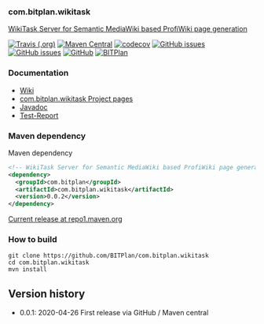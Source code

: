 ### com.bitplan.wikitask
[WikiTask Server for Semantic MediaWiki based ProfiWiki page generation](http://wiki.bitplan.com/index.php/com.bitplan.wikitask)

[![Travis (.org)](https://img.shields.io/travis/BITPlan/com.bitplan.wikitask.svg)](https://travis-ci.org/BITPlan/com.bitplan.wikitask)
[![Maven Central](https://img.shields.io/maven-central/v/com.bitplan/com.bitplan.wikitask.svg)](https://search.maven.org/artifact/com.bitplan/com.bitplan.wikitask/0.0.2/jar)
[![codecov](https://codecov.io/gh/BITPlan/com.bitplan.wikitask/branch/master/graph/badge.svg)](https://codecov.io/gh/BITPlan/com.bitplan.wikitask)
[![GitHub issues](https://img.shields.io/github/issues/BITPlan/com.bitplan.wikitask.svg)](https://github.com/BITPlan/com.bitplan.wikitask/issues)
[![GitHub issues](https://img.shields.io/github/issues-closed/BITPlan/com.bitplan.wikitask.svg)](https://github.com/BITPlan/com.bitplan.wikitask/issues/?q=is%3Aissue+is%3Aclosed)
[![GitHub](https://img.shields.io/github/license/BITPlan/com.bitplan.wikitask.svg)](https://www.apache.org/licenses/LICENSE-2.0)
[![BITPlan](http://wiki.bitplan.com/images/wiki/thumb/3/38/BITPlanLogoFontLessTransparent.png/198px-BITPlanLogoFontLessTransparent.png)](http://www.bitplan.com)

### Documentation
* [Wiki](http://wiki.bitplan.com/index.php/com.bitplan.wikitask)
* [com.bitplan.wikitask Project pages](https://BITPlan.github.io/com.bitplan.wikitask)
* [Javadoc](https://BITPlan.github.io/com.bitplan.wikitask/apidocs/index.html)
* [Test-Report](https://BITPlan.github.io/com.bitplan.wikitask/surefire-report.html)
### Maven dependency

Maven dependency
```xml
<!-- WikiTask Server for Semantic MediaWiki based ProfiWiki page generation http://wiki.bitplan.com/index.php/com.bitplan.wikitask -->
<dependency>
  <groupId>com.bitplan</groupId>
  <artifactId>com.bitplan.wikitask</artifactId>
  <version>0.0.2</version>
</dependency>
```

[Current release at repo1.maven.org](https://repo1.maven.org/maven2/com/bitplan/com.bitplan.wikitask/0.0.2/)

### How to build
```
git clone https://github.com/BITPlan/com.bitplan.wikitask
cd com.bitplan.wikitask
mvn install
```
## Version history
* 0.0.1: 2020-04-26 First release via GitHub / Maven central
